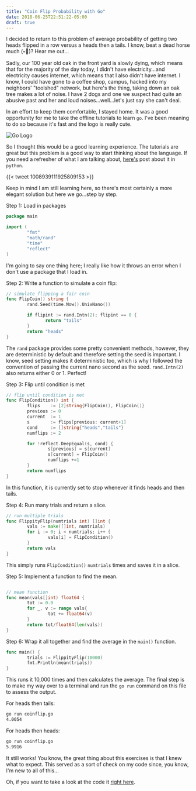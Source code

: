 ```yaml
---
title: "Coin Flip Probability with Go"
date: 2018-06-25T22:51:22-05:00
draft: true
---
```


I decided to return to this problem of average probability of getting two heads flipped in a row versus a heads then a tails. I know, beat a dead horse much (💀🐴)? Hear me out...

Sadly, our 100 year old oak in the front yard is slowly dying, which means that for the majority of the day today, I didn't have electricity...and electricity causes internet, which means that I also didn't have internet. I know, I could have gone to a coffee shop, campus, hacked into my neighbors' "toolshed" network, but here's the thing, taking down an oak tree makes a lot of noise. I have 2 dogs and one we suspect had quite an abusive past and her and loud noises...well...let's just say she can't deal. 

In an effort to keep them comfortable, I stayed home. It was a good opportunity for me to take the offline tutorials to learn `go`. I've been meaning to do so because it's fast and the logo is really cute.

![Go Logo](/img/post5/go_logo.png)

So I thought this would be a good learning experience. The tutorials are great but this problem is a good way to start thinking about the language. If you need a refresher of what I am talking about, [here's](https://jcbain.github.io/blog/coin-flip-probs/) post about it in `python`. 

{{< tweet 1008939111925809153 >}}

Keep in mind I am still learning here, so there's most certainly a more elegant solution but here we go...step by step. 

Step 1: Load in packages

```go
package main

import (
        "fmt"
        "math/rand"
        "time"
        "reflect"
)
```
I'm going to say one thing here; I really like how it throws an error when I don't use a package that I load in.

Step 2: Write a function to simulate a coin flip:

```go
// simulate flipping a fair coin
func FlipCoin() string {
        rand.Seed(time.Now().UnixNano())

        if flipint := rand.Intn(2); flipint == 0 {
               return "tails"
        }
        return "heads"
}
```

The `rand` package provides some pretty convenient methods, however, they are deterministic by default and therefore setting the seed is important. I know, seed setting makes it deterministic too, which is why I followed the convention of passing the current nano second as the seed. `rand.Intn(2)` also returns either 0 or 1. Perfect!

Step 3: Flip until condition is met

```go
// flip until condition is met
func FlipCondition() int {
        flips    := [2]string{FlipCoin(), FlipCoin()}
        previous := 0
        current  := 1
        s        := flips[previous: current+1]
        cond     := []string{"heads","tails"}
        numflips := 2

        for !reflect.DeepEqual(s, cond) {
                s[previous] = s[current]
                s[current] = FlipCoin()
                numflips +=1
        }
        return numflips
}
```

In this function, it is currently set to stop whenever it finds heads and then tails. 


Step 4: Run many trials and return a slice.

```go
// run multiple trials
func FlippityFlip(numtrials int) []int {
        vals := make([]int, numtrials)
        for i := 0; i < numtrials; i++ {
                vals[i] = FlipCondition()
        }
        return vals
}
```

This simply runs `FlipCondition()` `numtrials` times and saves it in a slice.

Step 5: Implement a function to find the mean.

```go

// mean function
func mean(vals[]int) float64 {
        tot := 0.0
        for _, v := range vals{
                tot += float64(v)
        }
        return tot/float64(len(vals))
}
```

Step 6: Wrap it all together and find the average in the `main()` function.

```go
func main() {
        trials := FlippityFlip(10000)
        fmt.Println(mean(trials))
}
```

This runs it 10,000 times and then calculates the average. The final step is to make my way over to a terminal and run the `go run` command on this file to assess the output.


For heads then tails: 

```bash
go run coinflip.go
4.0054
```


For heads then heads:
```bash
go run coinflip.go
5.9916
```

It still works! You know, the great thing about this exercises is that I knew what to expect. This served as a sort of check on my code since, you know, I'm new to all of this...

Oh, if you want to take a look at the code it [right here](https://github.com/jcbain/coinflipgo).